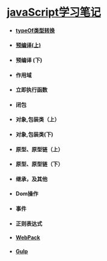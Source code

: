 # [javaScript学习笔记](https://ke.qq.com/course/231577?taid=2841395744442521)


          
      
   
  
  - ####  [typeOf类型转换](https://github.com/yuxl01/read-Notes/blob/master/vedio/.JavaScript/TypeOf%20%E7%B1%BB%E5%9E%8B%E8%BD%AC%E6%8D%A2.md)
- #### [预编译(上)](.JavaScript/函数作用域(上).md)
- #### 预编译 (下)
- #### 作用域 
- #### 立即执行函数
- #### 闭包
- #### 对象,包装类（上）
- #### 对象,包装类(下)
- #### 原型、原型链（上）
- #### 原型、原型链（下）
- #### 继承，及其他
- #### Dom操作
- #### 事件 
- #### 正则表达式
- #### [WebPack](.JavaScript/WebPack.md)
- #### [Gulp](.JavaScript/gulp.md)


